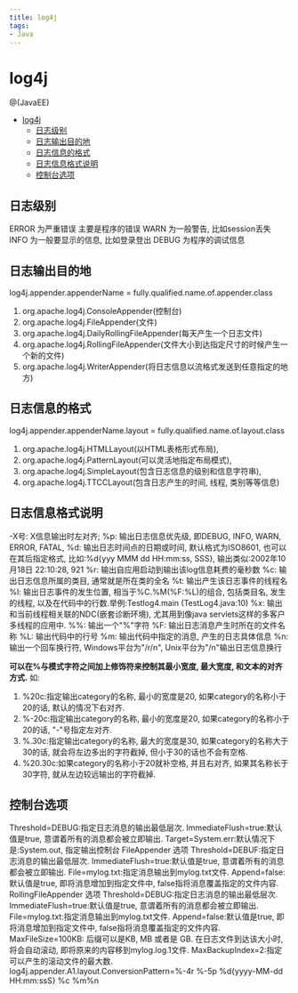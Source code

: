 ```yaml
---
title: log4j
tags:
- Java
---
```


# log4j

@(JavaEE)

<!-- TOC -->

- [log4j](#log4j)
    - [日志级别](#日志级别)
    - [日志输出目的地](#日志输出目的地)
    - [日志信息的格式](#日志信息的格式)
    - [日志信息格式说明](#日志信息格式说明)
    - [控制台选项](#控制台选项)

<!-- /TOC -->
## 日志级别

ERROR 为严重错误 主要是程序的错误
WARN 为一般警告, 比如session丢失
INFO 为一般要显示的信息, 比如登录登出
DEBUG 为程序的调试信息

## 日志输出目的地

log4j.appender.appenderName = fully.qualified.name.of.appender.class
1. org.apache.log4j.ConsoleAppender(控制台)
2. org.apache.log4j.FileAppender(文件)
3. org.apache.log4j.DailyRollingFileAppender(每天产生一个日志文件)
4. org.apache.log4j.RollingFileAppender(文件大小到达指定尺寸的时候产生一个新的文件)
5. org.apache.log4j.WriterAppender(将日志信息以流格式发送到任意指定的地方)

## 日志信息的格式

log4j.appender.appenderName.layout = fully.qualified.name.of.layout.class
1. org.apache.log4j.HTMLLayout(以HTML表格形式布局), 
2. org.apache.log4j.PatternLayout(可以灵活地指定布局模式), 
3. org.apache.log4j.SimpleLayout(包含日志信息的级别和信息字符串), 
4. org.apache.log4j.TTCCLayout(包含日志产生的时间, 线程, 类别等等信息)

## 日志信息格式说明

-X号: X信息输出时左对齐;
 %p: 输出日志信息优先级, 即DEBUG, INFO, WARN, ERROR, FATAL, 
 %d: 输出日志时间点的日期或时间, 默认格式为ISO8601, 也可以在其后指定格式, 比如:%d{yyy MMM dd HH:mm:ss, SSS}, 输出类似:2002年10月18日 22:10:28, 921
 %r: 输出自应用启动到输出该log信息耗费的毫秒数
 %c: 输出日志信息所属的类目, 通常就是所在类的全名
 %t: 输出产生该日志事件的线程名
 %l: 输出日志事件的发生位置, 相当于%C.%M(%F:%L)的组合, 包括类目名, 发生的线程, 以及在代码中的行数.举例:Testlog4.main (TestLog4.java:10)
 %x: 输出和当前线程相关联的NDC(嵌套诊断环境), 尤其用到像java servlets这样的多客户多线程的应用中.
 %%: 输出一个"%"字符
 %F: 输出日志消息产生时所在的文件名称
 %L: 输出代码中的行号
 %m: 输出代码中指定的消息, 产生的日志具体信息
 %n: 输出一个回车换行符, Windows平台为"/r/n", Unix平台为"/n"输出日志信息换行

**可以在%与模式字符之间加上修饰符来控制其最小宽度, 最大宽度, 和文本的对齐方式.**
如:
 1)   %20c:指定输出category的名称, 最小的宽度是20, 如果category的名称小于20的话, 默认的情况下右对齐.
 2)   %-20c:指定输出category的名称, 最小的宽度是20, 如果category的名称小于20的话, "-"号指定左对齐.
 3)   %.30c:指定输出category的名称, 最大的宽度是30, 如果category的名称大于30的话, 就会将左边多出的字符截掉, 但小于30的话也不会有空格.
 4)   %20.30c:如果category的名称小于20就补空格, 并且右对齐, 如果其名称长于30字符, 就从左边较远输出的字符截掉.

## 控制台选项

Threshold=DEBUG:指定日志消息的输出最低层次.
ImmediateFlush=true:默认值是true, 意谓着所有的消息都会被立即输出.
Target=System.err:默认情况下是:System.out, 指定输出控制台
FileAppender 选项
Threshold=DEBUF:指定日志消息的输出最低层次.
ImmediateFlush=true:默认值是true, 意谓着所有的消息都会被立即输出.
File=mylog.txt:指定消息输出到mylog.txt文件.
Append=false:默认值是true, 即将消息增加到指定文件中, false指将消息覆盖指定的文件内容.
RollingFileAppender 选项
Threshold=DEBUG:指定日志消息的输出最低层次.
ImmediateFlush=true:默认值是true, 意谓着所有的消息都会被立即输出.
File=mylog.txt:指定消息输出到mylog.txt文件.
Append=false:默认值是true, 即将消息增加到指定文件中, false指将消息覆盖指定的文件内容.
MaxFileSize=100KB: 后缀可以是KB, MB 或者是 GB. 在日志文件到达该大小时, 将会自动滚动, 即将原来的内容移到mylog.log.1文件.
MaxBackupIndex=2:指定可以产生的滚动文件的最大数.
log4j.appender.A1.layout.ConversionPattern=%-4r %-5p %d{yyyy-MM-dd HH:mm:ssS} %c %m%n